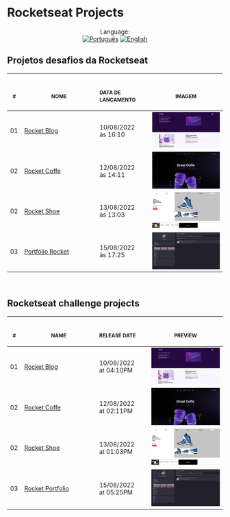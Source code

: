 # Rocketseat Projects

<p align="center">
<span>Language:</span><br>
  <a href="#projetos-desafios-da-rocketseat"><img alt="Português" src="https://img.shields.io/badge/Português-PTBR-blue?style=for-the-badge"></a>
  <a href="#rocketseat-challenge-projects"><img alt="English" src="https://img.shields.io/badge/English-EN-blue?style=for-the-badge"></a>
</p>

## Projetos desafios da Rocketseat

<p align="center">
    <table>
    <thead>
        <tr>
            <th align="center">
                <img width="20" height="1"> 
                <p>
                    <small>#</small>
                </p>
            </th>
            <th align="center">
                <img width="300" height="1"> 
                <p> 
                    <small>NOME</small>
                </p>
            </th>
            <th align="left">
                <img width="140" height="1">
                <p align="left"> 
                    <small>DATA DE LANÇAMENTO</small>
                </p>
            </th>
            <th align="center">
                <img width="201" height="1">
                <p align="center"> 
                    <small>IMAGEM</small>
                </p>
            </th>
        </tr>
    </thead>
    <tbody>
        <tr>
            <td>01</td>
            <td><a href="./RocketBlog">Rocket Blog</a></td>
            <td>10/08/2022<br>às 16:10</td>
            <td align="center">
            <a href="./RocketBlog"><img width="300px" src="./RocketBlog/images/rocketblog.jpg" /></a></td>
        </tr>
        <tr>
            <td>02</td>
            <td><a href="./RocketCoffe">Rocket Coffe</a></td>
            <td>12/08/2022<br>às 14:11</td>
            <td align="center">
            <a href="./RocketCoffe"><img width="300px" src="./RocketCoffe/assets/rocketcoffe.jpg" /></a></td>
        </tr>
        <tr>
            <td>02</td>
            <td><a href="./RocketShoe">Rocket Shoe</a></td>
            <td>13/08/2022<br>às 13:03</td>
            <td align="center">
            <a href="./RocketShoe"><img width="300px" src="./RocketShoe/assets/rocketshoe.jpg" /></a></td>
        </tr>
        <tr>
            <td>03</td>
            <td><a href="./RocketPortfolio">Portfólio Rocket</a></td>
            <td>15/08/2022<br>às 17:25</td>
            <td align="center">
            <a href="./RocketPortfolio"><img width="300px" src="./RocketPortfolio/rocketportfolio.jpg" /></a></td>
        </tr>
    </tbody>
</table></p><br>

## Rocketseat challenge projects

<p align="center">
    <table>
    <thead>
        <tr>
            <th align="center">
                <img width="20" height="1"> 
                <p>
                    <small>#</small>
                </p>
            </th>
            <th align="center">
                <img width="300" height="1"> 
                <p> 
                    <small>NAME</small>
                </p>
            </th>
            <th align="left">
                <img width="140" height="1">
                <p align="left"> 
                    <small>RELEASE DATE</small>
                </p>
            </th>
            <th align="center">
                <img width="201" height="1">
                <p align="center"> 
                    <small>PREVIEW</small>
                </p>
            </th>
        </tr>
    </thead>
    <tbody>
        <tr>
            <td>01</td>
            <td><a href="./RocketBlog">Rocket Blog</a></td>
            <td>10/08/2022<br>at 04:10PM</td>
            <td align="center">
            <a href="./RocketBlog"><img width="300px" src="./RocketBlog/images/rocketblog.jpg" /></a></td>
        </tr>
        <tr>
            <td>02</td>
            <td><a href="./RocketCoffe">Rocket Coffe</a></td>
            <td>12/08/2022<br>at 02:11PM</td>
            <td align="center">
            <a href="./RocketCoffe"><img width="300px" src="./RocketCoffe/assets/rocketcoffe.jpg" /></a></td>
        </tr>
        <tr>
            <td>02</td>
            <td><a href="./RocketShoe">Rocket Shoe</a></td>
            <td>13/08/2022<br>at 01:03PM</td>
            <td align="center">
            <a href="./RocketShoe"><img width="300px" src="./RocketShoe/assets/rocketshoe.jpg" /></a></td>
        </tr>
        <tr>
            <td>03</td>
            <td><a href="./RocketPortfolio">Rocket Portfolio</a></td>
            <td>15/08/2022<br>at 05:25PM</td>
            <td align="center">
            <a href="./RocketPortfolio"><img width="300px" src="./RocketPortfolio/rocketportfolio.jpg" /></a></td>
        </tr>
    </tbody>
</table></p>